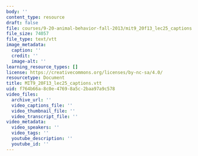 ```yaml
---
body: ''
content_type: resource
draft: false
file: courses/9-20-animal-behavior-fall-2013/mit9_20f13_lec25_captions.vtt
file_size: 74057
file_type: text/vtt
image_metadata:
  caption: ''
  credit: ''
  image-alt: ''
learning_resource_types: []
license: https://creativecommons.org/licenses/by-nc-sa/4.0/
resourcetype: Document
title: MIT9_20F13_lec25_captions.vtt
uid: f764b66a-8c0e-4769-8a5c-2baa97a9c578
video_files:
  archive_url: ''
  video_captions_file: ''
  video_thumbnail_file: ''
  video_transcript_file: ''
video_metadata:
  video_speakers: ''
  video_tags: ''
  youtube_description: ''
  youtube_id: ''
---
```

